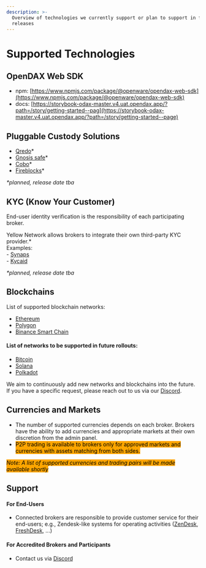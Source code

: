 ```yaml
---
description: >-
  Overview of technologies we currently support or plan to support in future
  releases
---
```


# Supported Technologies

## OpenDAX Web SDK

* npm: [https://www.npmjs.com/package/@openware/opendax-web-sdk](https://www.npmjs.com/package/@openware/opendax-web-sdk)
* docs: [https://storybook-odax-master.v4.uat.opendax.app/?path=/story/getting-started--pag](https://storybook-odax-master.v4.uat.opendax.app/?path=/story/getting-started--page)

## Pluggable Custody Solutions

* [Qredo](https://www.qredo.com/)\*
* [Gnosis safe](https://gnosis-safe.io/)\*
* [Cobo](https://cobo.com/)\*
* [Fireblocks](https://www.fireblocks.com/)\*

_\*planned, release date tba_



## **KYC (Know Your Customer)**

End-user identity verification is the responsibility of each participating broker.&#x20;

Yellow Network allows brokers to integrate their own third-party KYC provider.\*\
Examples: \
\- [Synaps](https://synaps.io/)\
\- [Kycaid](https://kycaid.com/)

_\*planned, release date tba_

## **Blockchains**[**​**](https://www.yellow.org/docs/litepaper/product#blockchains)

List of supported blockchain networks:

* [Ethereum](https://ethereum.org/en/)
* [Polygon](https://polygon.technology/)
* [Binance Smart Chain](https://www.bnbchain.org/en)

#### List of networks to be supported in future rollouts:

* [Bitcoin](https://bitcoin.org/en/)
* [Solana](https://solana.com/)
* [Polkadot](https://polkadot.network/)

We aim to continuously add new networks and blockchains into the future. If you have a specific request, please reach out to us via our [Discord](https://discord.gg/YA2xKdJj).&#x20;

## **Currencies and Markets**

* The number of supported currencies depends on each broker. Brokers have the ability to add currencies and appropriate markets at their own discretion from the admin panel.
* <mark style="background-color:orange;">P2P trading is available to brokers only for approved markets and currencies with assets matching from both sides.</mark>

_<mark style="background-color:orange;">Note: A list of supported currencies and trading pairs will be made available shortly</mark>_ <mark style="background-color:orange;"></mark><mark style="background-color:orange;"></mark>&#x20;

## **Support**&#x20;

#### **For End-Users**[**​**](https://www.yellow.org/docs/litepaper/product#decentralized-support)

* Connected brokers are responsible to provide customer service for their end-users; e.g.,  Zendesk-like systems for operating activities ([ZenDesk](https://www.zendesk.com/), [FreshDesk](https://freshdesk.com/), ...)

#### For Accredited Brokers and Participants

* Contact us via [Discord](https://discord.gg/YA2xKdJj)

<mark style="background-color:orange;"></mark>
